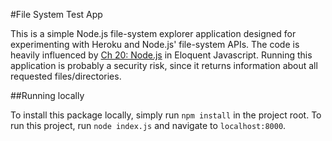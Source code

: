 #File System Test App

This is a simple Node.js file-system explorer application designed for
experimenting with Heroku and Node.js' file-system APIs. The code is heavily
influenced by [Ch 20: Node.js](http://eloquentjavascript.net/20_node.html) in
Eloquent Javascript. Running this application is probably a security risk,
since it returns information about all requested files/directories.

##Running locally

To install this package locally, simply run `npm install` in the project root.
To run this project, run `node index.js` and navigate to `localhost:8000`.
